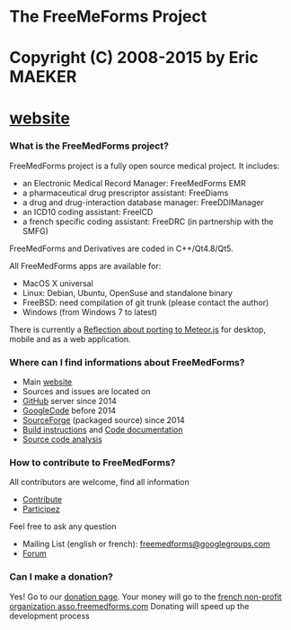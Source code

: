# The FreeMeForms Project
# Copyright (C) 2008-2015 by Eric MAEKER
# [website]


### What is the FreeMedForms project?

FreeMedForms project is a fully open source medical project. It includes:
- an Electronic Medical Record Manager: FreeMedForms EMR
- a pharmaceutical drug prescriptor assistant: FreeDiams
- a drug and drug-interaction database manager: FreeDDIManager
- an ICD10 coding assistant: FreeICD
- a french specific coding assistant: FreeDRC (in partnership with the SMFG)

FreeMedForms and Derivatives are coded in C++/Qt4.8/Qt5.

All FreeMedForms apps are available for:
- MacOS X universal
- Linux: Debian, Ubuntu, OpenSuse and standalone binary
- FreeBSD: need compilation of git trunk (please contact the author)
- Windows (from Windows 7 to latest)

There is currently a [Reflection about porting to Meteor.js] for desktop, mobile and as a web application.


### Where can I find informations about FreeMedForms?

- Main [website]
- Sources and issues are located on
 - [GitHub] server since 2014
 - [GoogleCode] before 2014
 - [SourceForge] (packaged source) since 2014
- [Build instructions] and [Code documentation]
- [Source code analysis]

### How to contribute to FreeMedForms?

All contributors are welcome, find all information
- [Contribute]
- [Participez]

Feel free to ask any question 
- Mailing List (english or french): freemedforms@googlegroups.com
- [Forum]


### Can I make a donation?
    
Yes! Go to our [donation page].
Your money will go to the [french non-profit organization asso.freemedforms.com](https://freemedforms.com/en/asso/start)
Donating will speed up the development process

[website]:https://freemedforms.com/
[GitHub]:https://github.com/FreeMedForms/freemedforms
[GoogleCode]:https://code.google.com/p/freemedforms
[SourceForge]:http://sourceforge.net/projects/freemedforms/
[Build instructions]:https://freemedforms.com/en/code_doc
[Code documentation]:https://freemedforms.com/fr/developers
[Source code analysis]:https://www.openhub.net/p/freemedforms/
[Participez]:https://freemedforms.com/fr/contribute
[Contribute]:https://freemedforms.com/en/contribute
[Forum]:https://freemedforms.com/forum
[donation page]:https://freemedforms.com/en/donation
[Reflection about porting to Meteor.js]:https://freemedforms.com/forum/viewtopic.php?f=11&t=136

